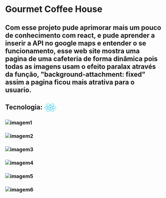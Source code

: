 # Gourmet Coffee House

## Com esse projeto pude aprimorar mais um pouco de conhecimento com react, e pude aprender a inserir a API no google maps e entender o se funcionamento, esse web site mostra uma pagina de uma cafeteria de forma dinâmica pois todas as imagens usam o efeito paralax através da função, "background-attachment: fixed" assim a pagina ficou mais atrativa para o usuario.

## Tecnologia: <img align="center" alt="React" height="30" width="40" src="https://raw.githubusercontent.com/devicons/devicon/master/icons/react/react-original.svg">

### ![imagem1](https://user-images.githubusercontent.com/121909515/234681250-4dc7d2fb-bda9-4b90-beb9-ee8421d9b21a.png)
### ![imagem2](https://user-images.githubusercontent.com/121909515/234681275-31eaea60-3a20-488a-8caf-514d0e6c2204.png)
### ![imagem3](https://user-images.githubusercontent.com/121909515/234681301-f2a2b911-f079-4753-aea9-aa4a8bc30e6f.png)
### ![imagem4](https://user-images.githubusercontent.com/121909515/234681477-869dba42-30e5-48b3-94d5-c6280833cf5f.png)
### ![imagem5](https://user-images.githubusercontent.com/121909515/234681509-b1c3b22b-7636-4f0a-b849-36c38f888352.png)
### ![imagem6](https://user-images.githubusercontent.com/121909515/234681534-56f16735-8711-430c-a27c-f4f0b6a21535.png)
